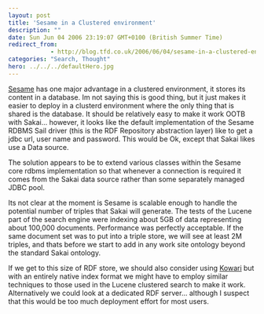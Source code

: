 ```yaml
---
layout: post
title: 'Sesame in a Clustered environment'
description: ""
date: Sun Jun 04 2006 23:19:07 GMT+0100 (British Summer Time)
redirect_from: 
            - http://blog.tfd.co.uk/2006/06/04/sesame-in-a-clustered-environment/
categories: "Search, Thought"
hero: ../../../defaultHero.jpg
---
```

[Sesame](http://www.openrdf.org "Sesame") has one major advantage in a clustered environment, it stores its content in a database. Im not saying this is good thing, but it just makes it easier to deploy in a clusterd environment where the only thing that is shared is the database. It should be relatively easy to make it work OOTB with Sakai... however, it looks like the default implementation of the Sesame RDBMS Sail driver (this is the RDF Repository abstraction layer) like to get a jdbc url, user name and password. This would be Ok, except that Sakai likes use a Data source.

The solution appears to be to extend various classes within the Sesame core rdbms implementation so that whenever a connection is required it comes from the Sakai data source rather than some separately managed JDBC pool.

Its not clear at the moment is Sesame is scalable enough to handle the potential number of triples that Sakai will generate. The tests of the Lucene part of the search engine were indexing about 5GB of data representing about 100,000 documents. Performance was perfectly acceptable. If the same document set was to put into a triple store, we will see at least 2M triples, and thats before we start to add in any work site ontology beyond the standard Sakai ontology.

If we get to this size of RDF store, we should also consider using [Kowari](http://kowari.org "Kowari Project") but with an entirely native index format we might have to employ similar techniques to those used in the Lucene clustered search to make it work. Alternatively we could look at a dedicated RDF server... although I suspect that this would be too much deployment effort for most users.
